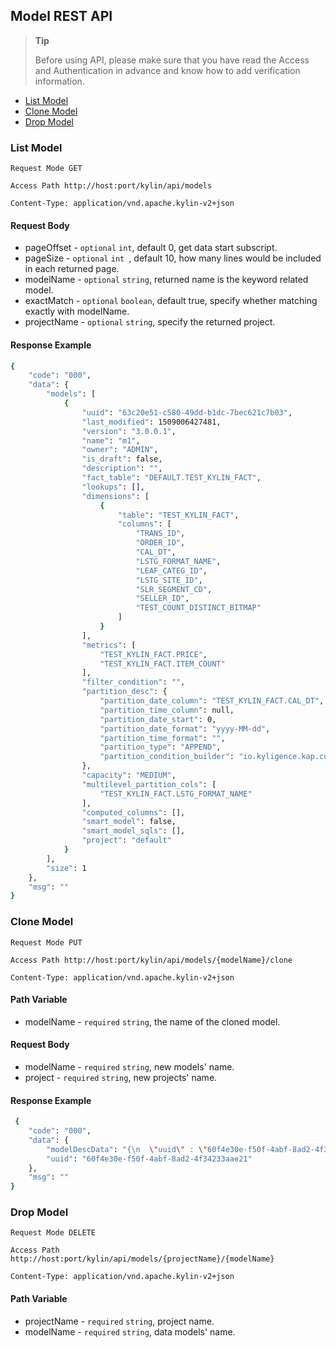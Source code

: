 ## Model REST API

> **Tip**
>
> Before using API, please make sure that you have read the Access and Authentication in advance and know how to add verification information. 
>


* [List Model](#list-model)
* [Clone Model](#clone-model)
* [Drop Model](#drop-model)

### List Model
`Request Mode GET`

`Access Path http://host:port/kylin/api/models`

`Content-Type: application/vnd.apache.kylin-v2+json`

#### Request Body
* pageOffset - `optional` `int`, default 0, get data start subscript.
* pageSize - `optional` `int `, default 10, how many lines would be included in each returned page.
* modelName - `optional` `string`, returned name is the keyword related model.
* exactMatch - `optional` `boolean`, default true, specify whether matching exactly with modelName.
* projectName - `optional` `string`, specify the returned project.

#### Response Example
```sh
{
    "code": "000",
    "data": {
        "models": [
            {
                "uuid": "63c20e51-c580-49dd-b1dc-7bec621c7b03",
                "last_modified": 1509006427481,
                "version": "3.0.0.1",
                "name": "m1",
                "owner": "ADMIN",
                "is_draft": false,
                "description": "",
                "fact_table": "DEFAULT.TEST_KYLIN_FACT",
                "lookups": [],
                "dimensions": [
                    {
                        "table": "TEST_KYLIN_FACT",
                        "columns": [
                            "TRANS_ID",
                            "ORDER_ID",
                            "CAL_DT",
                            "LSTG_FORMAT_NAME",
                            "LEAF_CATEG_ID",
                            "LSTG_SITE_ID",
                            "SLR_SEGMENT_CD",
                            "SELLER_ID",
                            "TEST_COUNT_DISTINCT_BITMAP"
                        ]
                    }
                ],
                "metrics": [
                    "TEST_KYLIN_FACT.PRICE",
                    "TEST_KYLIN_FACT.ITEM_COUNT"
                ],
                "filter_condition": "",
                "partition_desc": {
                    "partition_date_column": "TEST_KYLIN_FACT.CAL_DT",
                    "partition_time_column": null,
                    "partition_date_start": 0,
                    "partition_date_format": "yyyy-MM-dd",
                    "partition_time_format": "",
                    "partition_type": "APPEND",
                    "partition_condition_builder": "io.kyligence.kap.cube.mp.MPSqlCondBuilder"
                },
                "capacity": "MEDIUM",
                "multilevel_partition_cols": [
                    "TEST_KYLIN_FACT.LSTG_FORMAT_NAME"
                ],
                "computed_columns": [],
                "smart_model": false,
                "smart_model_sqls": [],
                "project": "default"
            }
        ],
        "size": 1
    },
    "msg": ""
}   
```

### Clone Model
`Request Mode PUT`

`Access Path http://host:port/kylin/api/models/{modelName}/clone`

`Content-Type: application/vnd.apache.kylin-v2+json`

#### Path Variable
* modelName - `required` `string`, the name of the cloned model.

#### Request Body
* modelName - `required` `string`, new models' name.
* project - `required` `string`, new projects' name. 


#### Response Example
```sh
 {
    "code": "000",
    "data": {
        "modelDescData": "{\n  \"uuid\" : \"60f4e30e-f50f-4abf-8ad2-4f34233aae21\",\n  \"last_modified\" : 1509010496630,\n  \"version\" : \"3.0.0.1\",\n  \"name\" : \"m2\",\n  \"owner\" : \"ADMIN\",\n  \"is_draft\" : false,\n  \"description\" : \"\",\n  \"fact_table\" : \"DEFAULT.TEST_KYLIN_FACT\",\n  \"lookups\" : [ ],\n  \"dimensions\" : [ {\n    \"table\" : \"TEST_KYLIN_FACT\",\n    \"columns\" : [ \"TRANS_ID\", \"ORDER_ID\", \"CAL_DT\", \"LSTG_FORMAT_NAME\", \"LEAF_CATEG_ID\", \"LSTG_SITE_ID\", \"SLR_SEGMENT_CD\", \"SELLER_ID\", \"TEST_COUNT_DISTINCT_BITMAP\" ]\n  } ],\n  \"metrics\" : [ \"TEST_KYLIN_FACT.PRICE\", \"TEST_KYLIN_FACT.ITEM_COUNT\" ],\n  \"filter_condition\" : \"\",\n  \"partition_desc\" : {\n    \"partition_date_column\" : \"TEST_KYLIN_FACT.CAL_DT\",\n    \"partition_time_column\" : null,\n    \"partition_date_start\" : 0,\n    \"partition_date_format\" : \"yyyy-MM-dd\",\n    \"partition_time_format\" : \"\",\n    \"partition_type\" : \"APPEND\",\n    \"partition_condition_builder\" : \"io.kyligence.kap.cube.mp.MPSqlCondBuilder\"\n  },\n  \"capacity\" : \"MEDIUM\",\n  \"multilevel_partition_cols\" : [ \"TEST_KYLIN_FACT.LSTG_FORMAT_NAME\" ],\n  \"computed_columns\" : [ ]\n}",
        "uuid": "60f4e30e-f50f-4abf-8ad2-4f34233aae21"
    },
    "msg": ""
}
```

### Drop Model 
`Request Mode DELETE`

`Access Path http://host:port/kylin/api/models/{projectName}/{modelName}`

`Content-Type: application/vnd.apache.kylin-v2+json`

#### Path Variable
* projectName - `required` `string`, project name.
* modelName - `required` `string`, data models' name.

